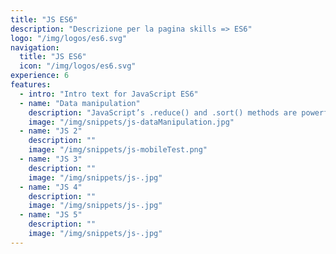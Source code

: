 ```yaml
---
title: "JS ES6"
description: "Descrizione per la pagina skills => ES6"
logo: "/img/logos/es6.svg"
navigation:
  title: "JS ES6"
  icon: "/img/logos/es6.svg"
experience: 6
features:
  - intro: "Intro text for JavaScript ES6"
  - name: "Data manipulation"
    description: "JavaScript’s .reduce() and .sort() methods are powerful for transforming and summarizing data from APIs. This example calculates the total salary of individuals over a certain age and sorts the data by salary for better insights. Such techniques are indispensable for building dashboards, reports, or analytics-driven applications."
    image: "/img/snippets/js-dataManipulation.jpg"
  - name: "JS 2"
    description: ""
    image: "/img/snippets/js-mobileTest.png"
  - name: "JS 3"
    description: ""
    image: "/img/snippets/js-.jpg"
  - name: "JS 4"
    description: ""
    image: "/img/snippets/js-.jpg"
  - name: "JS 5"
    description: ""
    image: "/img/snippets/js-.jpg"
---
```


